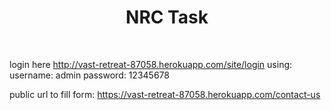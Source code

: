 <p align="center">
    <h1 align="center">NRC Task</h1>
    <br>
</p>

login here http://vast-retreat-87058.herokuapp.com/site/login using:
username: admin
password: 12345678

public url to fill form:
https://vast-retreat-87058.herokuapp.com/contact-us